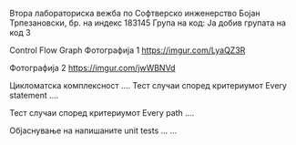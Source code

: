 Втора лабораториска вежба по Софтверско инженерство
Бојан Трпезановски, бр. на индекс 183145
Група на код:
Ја добив групата на код 3

Control Flow Graph
Фотографија 1 
https://imgur.com/LyaQZ3R

Фотографија 2
https://imgur.com/jwWBNVd

Цикломатска комплексност
....
Тест случаи според критериумот Every statement
....

Тест случаи според критериумот Every path
....

Објаснување на напишаните unit tests
... ...
